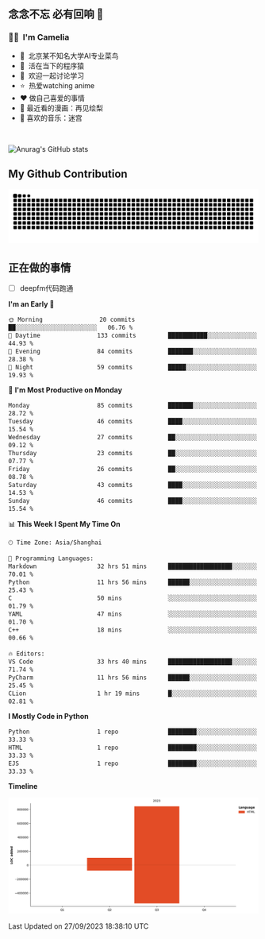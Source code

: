 ## 念念不忘 必有回响  👋
### 👨‍🔧&nbsp;&nbsp;I'm Camelia
- 🏢&nbsp;&nbsp;北京某不知名大学AI专业菜鸟
- 🦍&nbsp;&nbsp;活在当下的程序猿
- 💬&nbsp;&nbsp;欢迎一起讨论学习
- ⭐️&nbsp;&nbsp;热爱watching anime
- ❤️ 做自己喜爱的事情
- 📖 最近看的漫画：再见绘梨
- 🎵 喜欢的音乐：迷宫

<br>

![Anurag's GitHub stats](https://github-readme-stats.vercel.app/api?username=abinzzz&count_private=true&show_icons=true&theme=tokyonight)


## My Github Contribution
![](https://github.com/abinzzz/abinzzz/blob/output/github-contribution-grid-snake.svg)

## 正在做的事情
- [ ] deepfm代码跑通
<!--START_SECTION:waka-->
**I'm an Early 🐤** 

```text
🌞 Morning                20 commits          ██░░░░░░░░░░░░░░░░░░░░░░░   06.76 % 
🌆 Daytime                133 commits         ███████████░░░░░░░░░░░░░░   44.93 % 
🌃 Evening                84 commits          ███████░░░░░░░░░░░░░░░░░░   28.38 % 
🌙 Night                  59 commits          █████░░░░░░░░░░░░░░░░░░░░   19.93 % 
```
📅 **I'm Most Productive on Monday** 

```text
Monday                   85 commits          ███████░░░░░░░░░░░░░░░░░░   28.72 % 
Tuesday                  46 commits          ████░░░░░░░░░░░░░░░░░░░░░   15.54 % 
Wednesday                27 commits          ██░░░░░░░░░░░░░░░░░░░░░░░   09.12 % 
Thursday                 23 commits          ██░░░░░░░░░░░░░░░░░░░░░░░   07.77 % 
Friday                   26 commits          ██░░░░░░░░░░░░░░░░░░░░░░░   08.78 % 
Saturday                 43 commits          ████░░░░░░░░░░░░░░░░░░░░░   14.53 % 
Sunday                   46 commits          ████░░░░░░░░░░░░░░░░░░░░░   15.54 % 
```


📊 **This Week I Spent My Time On** 

```text
🕑︎ Time Zone: Asia/Shanghai

💬 Programming Languages: 
Markdown                 32 hrs 51 mins      ██████████████████░░░░░░░   70.01 % 
Python                   11 hrs 56 mins      ██████░░░░░░░░░░░░░░░░░░░   25.43 % 
C                        50 mins             ░░░░░░░░░░░░░░░░░░░░░░░░░   01.79 % 
YAML                     47 mins             ░░░░░░░░░░░░░░░░░░░░░░░░░   01.70 % 
C++                      18 mins             ░░░░░░░░░░░░░░░░░░░░░░░░░   00.66 % 

🔥 Editors: 
VS Code                  33 hrs 40 mins      ██████████████████░░░░░░░   71.74 % 
PyCharm                  11 hrs 56 mins      ██████░░░░░░░░░░░░░░░░░░░   25.45 % 
CLion                    1 hr 19 mins        █░░░░░░░░░░░░░░░░░░░░░░░░   02.81 % 
```

**I Mostly Code in Python** 

```text
Python                   1 repo              ████████░░░░░░░░░░░░░░░░░   33.33 % 
HTML                     1 repo              ████████░░░░░░░░░░░░░░░░░   33.33 % 
EJS                      1 repo              ████████░░░░░░░░░░░░░░░░░   33.33 % 
```



**Timeline**

![Lines of Code chart](https://raw.githubusercontent.com/abinzzz/abinzzz/main/assets/bar_graph.png)


 Last Updated on 27/09/2023 18:38:10 UTC
<!--END_SECTION:waka-->


